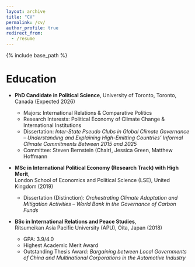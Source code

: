 ```yaml
---
layout: archive
title: "CV"
permalink: /cv/
author_profile: true
redirect_from:
  - /resume
---
```


{% include base_path %}

Education
======
* **PhD Candidate in Political Science**, University of Toronto, Toronto, Canada (Expected 2026)  
  * Majors: International Relations & Comparative Politics  
  * Research Interests: Political Economy of Climate Change & International Institutions  
  * Dissertation: *Inter-State Pseudo Clubs in Global Climate Governance – Understanding and Explaining High-Emitting Countries’ Informal Climate Commitments Between 2015 and 2025*  
  * Committee: Steven Bernstein (Chair), Jessica Green, Matthew Hoffmann  

* **MSc in International Political Economy (Research Track) with High Merit**,  
  London School of Economics and Political Science (LSE), United Kingdom (2019)  
  * Dissertation (Distinction): *Orchestrating Climate Adaptation and Mitigation Activities – World Bank in the Governance of Carbon Funds*  

* **BSc in International Relations and Peace Studies**,  
  Ritsumeikan Asia Pacific University (APU), Oita, Japan (2018)  
  * GPA: 3.9/4.0  
  * Highest Academic Merit Award  
  * Outstanding Thesis Award: *Bargaining between Local Governments of China and Multinational Corporations in the Automotive Industry*  

